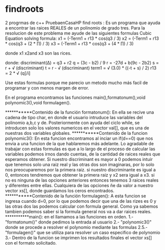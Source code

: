 # findroots
 2 progrmas de c++ PruebaenCasaHP
find roots :
Es un programa que ayuda a encontrar las raices REALES de un polinomio 
de grado tres. Para la resolucion de este problema me ayude de las siguientes formulas 
Cubic Equation solving formula:
x1 = (-Term1 + r13 * cos(q3 / 3)
x2 = (-Term1 + r13 * cos(q3 + (2 * ∏) / 3)
x3 = (-Term1 + r13 * cos(q3 + (4 * ∏) / 3)

donde x1 x2and x3 son las rices.

donde:
discriminant(Δ) = q3 + r2
q = (3c - b2) / 9
r = -27d + b(9c - 2b2)
s = r + √ (discriminant)
t = r - √ (discriminant)
term1 = √ (3.0) * ((-t + s) / 2)
r13 = 2 * √ (q[/i] 

Use estas formulas porque me parecio un metodo mucho más facil de programar y con menos margen 
de error. 

En el programa encontramos las funciones main(),formatonum(),void polynomic3(),void formulagen(). 

***********Contenido de la función formatonum(): 
En ella se recive una cadena de tipo char, en donde el usuario intruduce
las variables del polinomio a,b,c y de. Posteriormente con ayuda del ciclo
while, se introducen solo los valores numericos en el vector val[], que es una de nuestras dos
variables globales. 
***********Contenido de la funcion polynomic3():
En esta funcion  encontramos al inciar un if(d==0) que nos envia a una funcion de la que hablaremos 
más adelante. Lo agradable de trabajar con estas formulas es que a lo largo de el proceso de calcular 
las variables podemos irnos dando cuentas, de la cantidad de raices reales que esperamos obtener. 
Si nuestro discriminant es mayor a 0 podemos intuir que tenemos solo una raiz real y las otras dos son 
imaginaras, por lo solo nos preocuparemos por la primera raiz. 
si nuestro discriminante es igual a 0, entonces tendremos que obtener la primera raiz y x2 sera igual a 
x3.
si no es ninguna de las opciones anteriores entonces tenemos 3 raices reales y diferentes entre ellas. 
Cualquiera de las opciones ñe da valor a nuestro vector xs[], donde guardamos los ceros encontrados. 
***********Contenido de la función formulagen():
A esta funcion se ingresa cuando d=0, por lo que podemos decir que una de las rizes es 0 y las otras dos
las podemos calcular con formula general. Como ya sabemos tambien podemos saber si la formula general nos va 
a dar raices reales. 
***********main():
en el llamamos a las funciones en orden. 
1.- "formatonum()" donde pedimos la entrada al usuario 
2.- "polynomic3()" donde se procede a resolver el polynomio mediante las formulas 
	2.5.-"formulagen()" que se utiliza para resolver un caso especifico de polynomio 
3.- Dentro de la funcion se imprimen los resultados finales el vector xs[] con el formato solicitado.